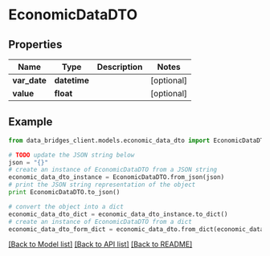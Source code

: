 # EconomicDataDTO


## Properties

Name | Type | Description | Notes
------------ | ------------- | ------------- | -------------
**var_date** | **datetime** |  | [optional] 
**value** | **float** |  | [optional] 

## Example

```python
from data_bridges_client.models.economic_data_dto import EconomicDataDTO

# TODO update the JSON string below
json = "{}"
# create an instance of EconomicDataDTO from a JSON string
economic_data_dto_instance = EconomicDataDTO.from_json(json)
# print the JSON string representation of the object
print EconomicDataDTO.to_json()

# convert the object into a dict
economic_data_dto_dict = economic_data_dto_instance.to_dict()
# create an instance of EconomicDataDTO from a dict
economic_data_dto_form_dict = economic_data_dto.from_dict(economic_data_dto_dict)
```
[[Back to Model list]](../README.md#documentation-for-models) [[Back to API list]](../README.md#documentation-for-api-endpoints) [[Back to README]](../README.md)


